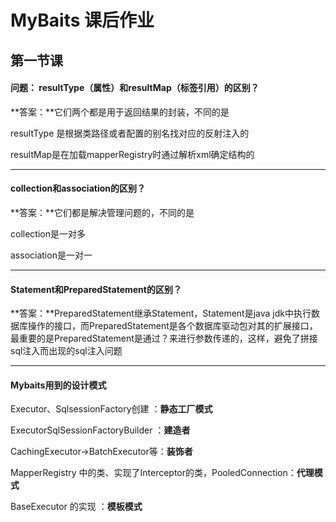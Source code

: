 # MyBaits 课后作业

## 第一节课

#### **问题：** resultType（属性）和resultMap（标签引用）的区别？

**答案：**它们两个都是用于返回结果的封装，不同的是

resultType 是根据类路径或者配置的别名找对应的反射注入的

resultMap是在加载mapperRegistry时通过解析xml确定结构的

------

#### collection和association的区别？

**答案：**它们都是解决管理问题的，不同的是

collection是一对多

association是一对一

------

#### Statement和PreparedStatement的区别？

**答案：**PreparedStatement继承Statement，Statement是java jdk中执行数据库操作的接口，而PreparedStatement是各个数据库驱动包对其的扩展接口，最重要的是PreparedStatement是通过？来进行参数传递的，这样，避免了拼接sql注入而出现的sql注入问题

------



#### Mybaits用到的设计模式

Executor、SqlsessionFactory创建 ：**静态工厂模式**

ExecutorSqlSessionFactoryBuilder ：**建造者**

CachingExecutor->BatchExecutor等：**装饰者**

MapperRegistry 中的类、实现了Interceptor的类，PooledConnection：**代理模式**

BaseExecutor 的实现 ：**模板模式**



